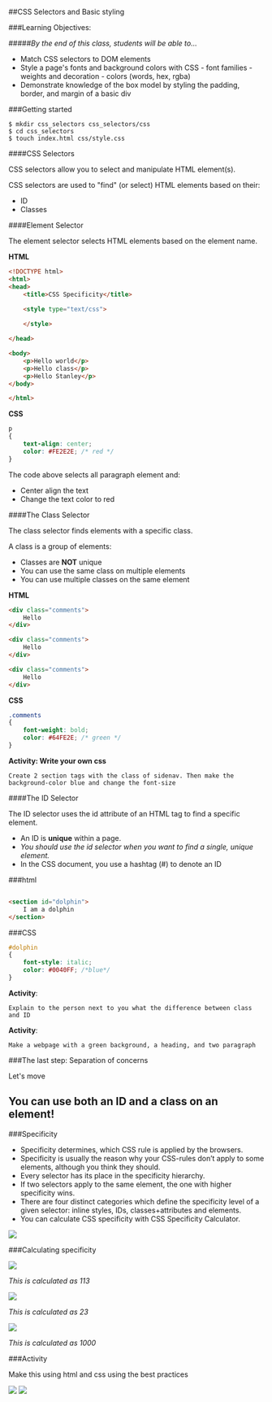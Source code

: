 ##CSS Selectors and Basic styling
<br />

###Learning Objectives:

#####*By the end of this class, students will be able to...*

- Match CSS selectors to DOM elements
- Style a page's fonts and background colors with CSS - font families - weights and decoration - colors (words, hex, rgba)
- Demonstrate knowledge of the box model by styling the padding, border, and margin of a basic div

###Getting started

	$ mkdir css_selectors css_selectors/css
	$ cd css_selectors
	$ touch index.html css/style.css

####CSS Selectors

CSS selectors allow you to select and manipulate HTML element(s).

CSS selectors are used to "find" (or select) HTML elements based on their: 

- ID 
- Classes 


####Element Selector

The element selector selects HTML elements based on the element name.

**HTML**

```html
<!DOCTYPE html>
<html>
<head>
	<title>CSS Specificity</title>

	<style type="text/css">
	
	</style>

</head>

<body>
	<p>Hello world</p>
	<p>Hello class</p>
	<p>Hello Stanley</p>
</body>

</html>
```

**CSS**

```css
p
{
	text-align: center;
	color: #FE2E2E; /* red */
}

```

The code above selects all paragraph element and:

- Center align the text
- Change the text color to red

####The Class Selector

The class selector finds elements with  a specific class.

A class is a group of elements:

- Classes are **NOT** unique
- You can use the same class on multiple elements
- You can use multiple classes on the same element

**HTML**

```html
<div class="comments">
	Hello
</div>

<div class="comments">
	Hello
</div>

<div class="comments">
	Hello
</div>
```

**CSS**

```css
.comments
{
	font-weight: bold;
	color: #64FE2E; /* green */
}
```

**Activity: Write your own css**

	Create 2 section tags with the class of sidenav. Then make the background-color blue and change the font-size


####The ID Selector

The ID selector uses the id attribute of an HTML tag to find a specific element.

- An ID is **unique** within a page. 
- *You should use the id selector when you want to find a single, unique element.*
- In the CSS document, you use a hashtag (#) to denote an ID 

###html

```html

<section id="dolphin">
	I am a dolphin
</section>

```
###CSS

```css
#dolphin
{
	font-style: italic;
	color: #0040FF; /*blue*/	
}
```
		

**Activity**: 

	Explain to the person next to you what the difference between class and ID

**Activity**:

	Make a webpage with a green background, a heading, and two paragraph
	

###The last step: Separation of concerns

Let's move


## You can use both an ID and a class on an element!

	
###Specificity

- Specificity determines, which CSS rule is applied by the browsers.
- Specificity is usually the reason why your CSS-rules don’t apply to some elements, although you think they should.
- Every selector has its place in the specificity hierarchy.
- If two selectors apply to the same element, the one with higher specificity wins.
- There are four distinct categories which define the specificity level of a given selector: inline styles, IDs, classes+attributes and elements.
- You can calculate CSS specificity with CSS Specificity Calculator.

<img src="https://css-tricks.com/wp-content/csstricks-uploads/specificity-calculationbase.png" />

###Calculating specificity

<img src='https://css-tricks.com/wp-content/csstricks-uploads/cssspecificity-calc-1.png' />

*This is calculated as 113*

<img src='https://css-tricks.com/wp-content/csstricks-uploads/cssspecificity-calc-2.png' />


*This is calculated as 23*

<img src='https://css-tricks.com/wp-content/csstricks-uploads/cssspecificity-calc-4.png' />

*This is calculated as 1000*

###Activity

Make this using html and css using the best practices

<img src='https://upload.wikimedia.org/wikiversity/en/0/0c/Css_challenges_1.png' />

<img src='https://upload.wikimedia.org/wikiversity/en/b/bd/Css1_1.png' />